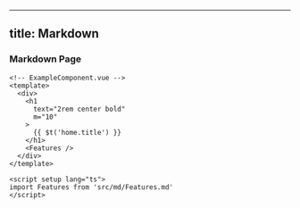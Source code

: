 
---
title: Markdown
---

### Markdown Page

```vue
<!-- ExampleComponent.vue -->
<template>
  <div>
    <h1
      text="2rem center bold"
      m="10"
    >
      {{ $t('home.title') }}
    </h1>
    <Features />
  </div>
</template>

<script setup lang="ts">
import Features from 'src/md/Features.md'
</script>
```